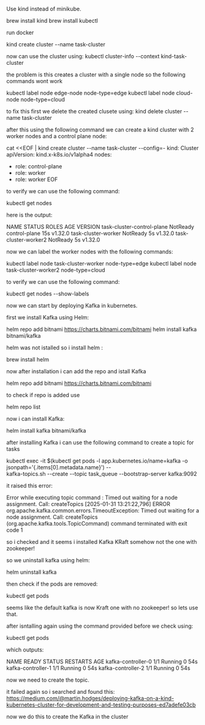 Use kind instead of minikube.

brew install kind
brew install kubectl

run docker

kind create cluster --name task-cluster

now can use the cluster using:
kubectl cluster-info --context kind-task-cluster

the problem is this creates a cluster with a single node
so the following commands wont work

kubectl label node edge-node node-type=edge
kubectl label node cloud-node node-type=cloud

to fix this first we delete the created clusete using:
kind delete cluster --name task-cluster

after this using the following command we can create a kind cluster with 2 worker nodes and a control plane node:

cat <<EOF | kind create cluster --name task-cluster --config=-
kind: Cluster
apiVersion: kind.x-k8s.io/v1alpha4
nodes:
  - role: control-plane
  - role: worker
  - role: worker
EOF

to verify we can use the following command:

kubectl get nodes

here is the output:

NAME                         STATUS     ROLES           AGE   VERSION
task-cluster-control-plane   NotReady   control-plane   15s   v1.32.0
task-cluster-worker          NotReady   <none>          5s    v1.32.0
task-cluster-worker2         NotReady   <none>          5s    v1.32.0

now we can label the worker nodes with the following commands:

kubectl label node task-cluster-worker node-type=edge
kubectl label node task-cluster-worker2 node-type=cloud

to verify we can use the following command:

kubectl get nodes --show-labels

now we can start by deploying Kafka in kubernetes.

first we install Kafka using Helm:

helm repo add bitnami https://charts.bitnami.com/bitnami
helm install kafka bitnami/kafka

helm was not istalled so i install helm :

brew install helm

now after installation i can add the repo and istall Kafka

helm repo add bitnami https://charts.bitnami.com/bitnami

to check if repo is added use 

helm repo list

now i can install Kafka:

helm install kafka bitnami/kafka

after installing Kafka i can use the following command to create a topic for tasks

kubectl exec -it $(kubectl get pods -l app.kubernetes.io/name=kafka -o jsonpath='{.items[0].metadata.name}') -- \
  kafka-topics.sh --create --topic task_queue --bootstrap-server kafka:9092

it raised this error:

Error while executing topic command : Timed out waiting for a node assignment. Call: createTopics
[2025-01-31 13:21:22,796] ERROR org.apache.kafka.common.errors.TimeoutException: Timed out waiting for a node assignment. Call: createTopics
 (org.apache.kafka.tools.TopicCommand)
command terminated with exit code 1

so i checked and it seems i installed Kafka KRaft somehow not the one with zookeeper!

so we uninstall kafka using helm:

helm uninstall kafka

then check if the pods are removed:

kubectl get pods

seems like the default kafka is now Kraft one with no zookeeper! so lets use that.

after isntalling again using the command provided before we check using:

kubectl get pods

which outputs:

NAME                 READY   STATUS    RESTARTS   AGE
kafka-controller-0   1/1     Running   0          54s
kafka-controller-1   1/1     Running   0          54s
kafka-controller-2   1/1     Running   0          54s

now we need to create the topic.

it failed again so i searched and found this: https://medium.com/@martin.hodges/deploying-kafka-on-a-kind-kubernetes-cluster-for-development-and-testing-purposes-ed7adefe03cb


now we do this to create the Kafka in the cluster 
